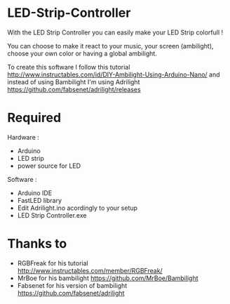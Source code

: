# LED-Strip-Controller

With the LED Strip Controller you can easily make your LED Strip colorfull !

You can choose to make it react to your music, your screen (ambilight), choose your own color or having a global ambilight.

To create this software I follow this tutorial http://www.instructables.com/id/DIY-Ambilight-Using-Arduino-Nano/ and instead of using Bambilight I'm using Adrilight https://github.com/fabsenet/adrilight/releases 

# Required

Hardware :
- Arduino
- LED strip
- power source for LED

Software :
- Arduino IDE
- FastLED library
- Edit Adrilight.ino acordingly to your setup
- LED Strip Controller.exe

# Thanks to
 - RGBFreak for his tutorial http://www.instructables.com/member/RGBFreak/
 - MrBoe for his bambilight https://github.com/MrBoe/Bambilight
 - Fabsenet for his version of bambilight https://github.com/fabsenet/adrilight

